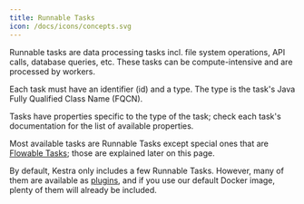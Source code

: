 ```yaml
---
title: Runnable Tasks
icon: /docs/icons/concepts.svg
---
```


Runnable tasks are data processing tasks incl. file system operations, API calls, database queries, etc. These tasks can be compute-intensive and are processed by workers.

Each task must have an identifier (id) and a type. The type is the task's Java Fully Qualified Class Name (FQCN).

Tasks have properties specific to the type of the task; check each task's documentation for the list of available properties.

Most available tasks are Runnable Tasks except special ones that are [Flowable Tasks](./01.flowable-tasks); those are explained later on this page.

By default, Kestra only includes a few Runnable Tasks. However, many of them are available as [plugins](https://kestra.io/plugins), and if you use our default Docker image, plenty of them will already be included.